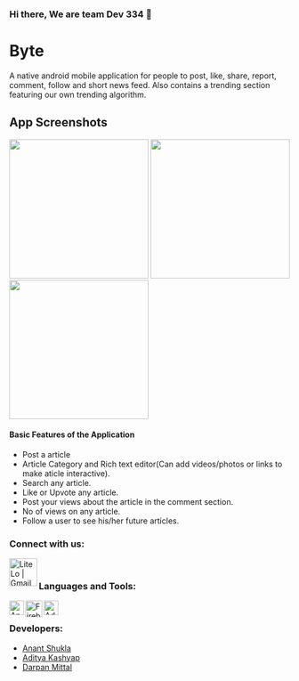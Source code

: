 ### Hi there, We are team Dev 334  👋

# Byte
A native android mobile application for people to post, like, share, report, comment, follow and short news feed. Also contains a trending section featuring our own trending algorithm. 

## App Screenshots
<img src="https://user-images.githubusercontent.com/59697798/106940063-148c2580-6747-11eb-9b1f-f368aa9d28ef.jpg" width="250" heigth="500">      <img src="https://user-images.githubusercontent.com/59697798/106940063-148c2580-6747-11eb-9b1f-f368aa9d28ef.jpg" width="250" heigth="500">      <img src="https://user-images.githubusercontent.com/59697798/106940063-148c2580-6747-11eb-9b1f-f368aa9d28ef.jpg" width="250" heigth="500">

#### Basic Features of the Application
- Post a article
- Article Category and Rich text editor(Can add videos/photos or links to make aticle interactive). 
- Search any article.
- Like or Upvote any article.
- Post your views about the article in the comment section.
- No of views on any article.
- Follow a user to see his/her future articles.


### Connect with us:

[<img align="left" alt="LiteLo | Gmail" width="50px" src="https://www.mailpoet.com/wp-content/uploads/2016/05/gmail-logo-6.png" />][email]
<br />

### Languages and Tools:

<img align="left" alt="Android Studio Code" width="26px" src="https://upload.wikimedia.org/wikipedia/commons/thumb/3/34/Android_Studio_icon.svg/1200px-Android_Studio_icon.svg.png" />
<img align="left" alt="Firebase" width="30px" src="https://cdn4.iconfinder.com/data/icons/google-i-o-2016/512/google_firebase-2-512.png" />
<img align="left" alt="Adobe Xd" width="26px" src="https://th.bing.com/th/id/OIP.RQyL11tOAHuc356gv8HnngAAAA?pid=Api&rs=1" /> 
 <br />


### Developers:

- [Anant Shukla][anant]
- [Aditya Kashyap][aditya]
- [Darpan Mittal][darpan]


<br />



[email]: mailto:oneon334@gmail.com
[darpan]: https://github.com/darpan1107
[anant]: https://github.com/iamanantshukla
[aditya]: https://github.com/Aditya99k

